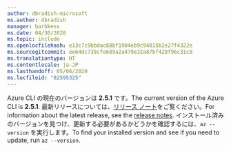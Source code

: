 ```yaml
---
author: dbradish-microsoft
ms.author: dbradish
manager: barbkess
ms.date: 04/30/2020
ms.topic: include
ms.openlocfilehash: e13c7c9bbdac88bf1904eb9c94015b2e27f4322e
ms.sourcegitcommit: ee64dc738cfe689a2a479e32a87bf420f96c31c8
ms.translationtype: HT
ms.contentlocale: ja-JP
ms.lasthandoff: 05/06/2020
ms.locfileid: "82595325"
---
```

<span data-ttu-id="23ca9-101">Azure CLI の現在のバージョンは __2.5.1__ です。</span><span class="sxs-lookup"><span data-stu-id="23ca9-101">The current version of the Azure CLI is __2.5.1__.</span></span> <span data-ttu-id="23ca9-102">最新リリースについては、[リリース ノート](../release-notes-azure-cli.md)をご覧ください。</span><span class="sxs-lookup"><span data-stu-id="23ca9-102">For information about the latest release, see the [release notes](../release-notes-azure-cli.md).</span></span> <span data-ttu-id="23ca9-103">インストール済みのバージョンを見つけ、更新する必要があるかどうかを確認するには、`az --version` を実行します。</span><span class="sxs-lookup"><span data-stu-id="23ca9-103">To find your installed version and see if you need to update, run `az --version`.</span></span>

